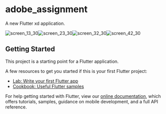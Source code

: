 # adobe_assignment

A new Flutter xd application.

![screen_13_30](https://user-images.githubusercontent.com/52609580/117708922-d12fd000-b1e9-11eb-81fe-8a1ddb6d5dea.png)![screen_23_30](https://user-images.githubusercontent.com/52609580/117708939-d55bed80-b1e9-11eb-92f7-ff359bcbb000.png)![screen_32_30](https://user-images.githubusercontent.com/52609580/117708968-ddb42880-b1e9-11eb-9ef3-261911c969c5.png)![screen_42_30](https://user-images.githubusercontent.com/52609580/117709011-e86ebd80-b1e9-11eb-8250-3f6dea0be245.png)





## Getting Started

This project is a starting point for a Flutter application.

A few resources to get you started if this is your first Flutter project:

- [Lab: Write your first Flutter app](https://flutter.dev/docs/get-started/codelab)
- [Cookbook: Useful Flutter samples](https://flutter.dev/docs/cookbook)

For help getting started with Flutter, view our
[online documentation](https://flutter.dev/docs), which offers tutorials,
samples, guidance on mobile development, and a full API reference.
